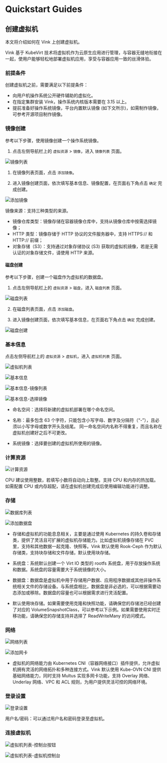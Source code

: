 # Quickstart Guides

## 创建虚拟机

本文将介绍如何在 Vink 上创建虚拟机。

Vink 基于 KubeVirt 技术将虚拟机作为云原生应用进行管理，与容器无缝地衔接在一起，使用户能够轻松地部署虚拟机应用，享受与容器应用一致的丝滑体验。

### 前提条件

创建虚拟机之前，需要满足以下前提条件：

- 向用户机操作系统公开硬件辅助的虚拟化。
- 在指定集群安装 Vink，操作系统内核版本需要在 3.15 以上。
- 提前准备好操作系统镜像，平台内置默认镜像 (如下文所示)，如需制作镜像，可参考开源项目制作镜像。

### 镜像创建

参考以下步骤，使用镜像创建一个操作系统镜像。

1. 点击左侧导航栏上的 `虚拟资源` > `镜像`，进入 `镜像列表` 页面。

![镜像列表](./images/镜像列表.png)

1. 在镜像列表页面，点击 `添加镜像`。

2. 进入镜像创建页面，依次填写基本信息、镜像配置，在页面右下角点击 `确定` 完成创建。

![添加镜像](./images/添加镜像.png)

镜像来源：支持三种类型的来源。

- 镜像仓库类型：镜像存储在容器镜像仓库中，支持从镜像仓库中按需选择镜像；
- HTTP 类型：镜像存储于 HTTP 协议的文件服务器中，支持 HTTPS:// 和 HTTP:// 前缀；
- 对象存储（S3）：支持通过对象存储协议 (S3) 获取的虚拟机镜像，若是无需认证的对象存储文件，请使用 HTTP 来源。

#### 磁盘创建

参考以下步骤，创建一个磁盘作为虚拟机的数据盘。

1. 点击左侧导航栏上的 `虚拟资源` > `磁盘`，进入 `磁盘列表` 页面。

![磁盘列表](./images/磁盘列表.png)

2. 在磁盘列表页面，点击 `添加磁盘`。

3. 进入镜像创建页面，依次填写基本信息，在页面右下角点击 `确定` 完成创建。

![磁盘创建](./images/磁盘创建.png)

### 基本信息

点击左侧导航栏上的 `虚拟资源` > `虚拟机`，进入 `虚拟机列表` 页面。

![虚拟机列表](./images/虚拟机列表.png)

![基本信息](./images/基本信息.png)

![基本信息-镜像列表](./images/基本信息-镜像列表.png)

![基本信息-选择镜像](./images/基本信息-选择镜像.png)

- 命名空间：选择将新建的虚拟机部署在哪个命名空间。

- 名称：最多包含 63 个字符，只能包含小写字母、数字及分隔符（“-”），且必须以小写字母或数字开头及结尾。 同一命名空间内名称不得重复，而且名称在虚拟机创建好之后不可更改。

- 系统镜像：选择要创建的虚拟机所使用的镜像。

### 计算资源

![计算资源](./images/计算资源.png)

CPU 建议使用整数，若填写小数将自动向上取整。支持 CPU 和内存的热加载。如需配置 CPU 或内存超配，请在虚拟机创建完成后使用编辑功能进行调整。

### 存储

![数据库列表](./images/数据盘列表.png)

![添加数据盘](./images/添加数据盘.png)

- 存储和虚拟机的功能息息相关，主要是通过使用 Kubernetes 的持久卷和存储类，提供了灵活且可扩展的虚拟机存储能力。比如虚拟机镜像存储在 PVC 里，支持和其他数据一起克隆、快照等。Vink 默认使用 Rook-Ceph 作为默认存储类，支持块存储和文件存储，默认使用块存储。

- 系统盘：系统默认创建一个 Virt IO 类型的 rootfs 系统盘，用于存放操作系统和数据。系统盘的容量需要大于系统镜像的大小。

- 数据盘：数据盘是虚拟机中用于存储用户数据、应用程序数据或其他非操作系统相关文件的存储设备。与系统盘相比，数据盘是非必选的，可以根据需要动态添加或移除。数据盘的容量也可以根据需求进行灵活配置。

- 默认使用块存储。如果需要使用克隆和快照功能，请确保您的存储池已经创建了对应的 VolumeSnapshotClass，可以参考以下示例。如果需要使用实时迁移功能，请确保您的存储支持并选择了 ReadWriteMany 的访问模式。

### 网络

![网络列表](./images/网络列表.png)

![添加网卡](./images/添加网络.png)

- 虚拟机的网络能力由 Kubernetes CNI（容器网络接口）插件提供，允许虚拟机拥有灵活的网络拓扑和多种连接方式。Vink 默认使用 Kube-OVN CNI 提供基础网络能力，同时支持 Multus 实现多网卡功能，支持 Overlay 网络、Underlay 网络、VPC 和 ACL 规则，为用户提供灵活可控的网络环境。

### 登录设置

![登录设置](./images/登录设置.png)

用户名/密码：可以通过用户名和密码登录至虚拟机。

### 连接虚拟机

![虚拟机列表-控制台按钮](./images/虚拟机列表-控制台按钮.png)

![虚拟机列表-虚拟机控制台](./images/虚拟机列表-虚拟机控制台.png)
